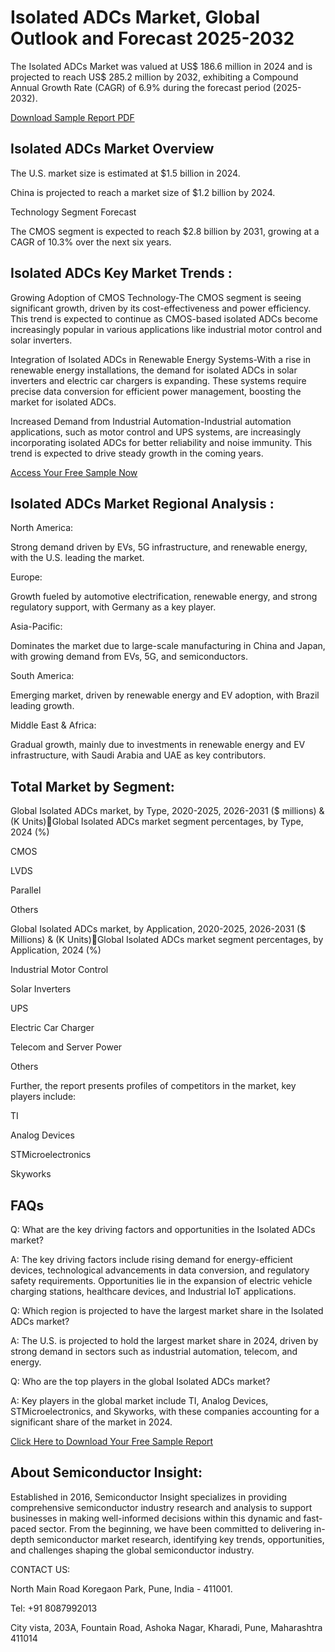 <h1>Isolated ADCs Market, Global Outlook and Forecast 2025-2032</h1>

The Isolated ADCs Market was valued at US$ 186.6 million in 2024 and is projected to reach US$ 285.2 million by 2032, exhibiting a Compound Annual Growth Rate (CAGR) of 6.9% during the forecast period (2025-2032).

[Download Sample Report PDF 
](https://semiconductorinsight.com/download-sample-report/?product_id=88201)

<h2>Isolated ADCs Market Overview</h2>

The U.S. market size is estimated at $1.5 billion in 2024.

China is projected to reach a market size of $1.2 billion by 2024.

Technology Segment Forecast

The CMOS segment is expected to reach $2.8 billion by 2031, growing at a CAGR of 10.3% over the next six years.

<h2>Isolated ADCs Key Market Trends  :</h2>

Growing Adoption of CMOS Technology-The CMOS segment is seeing significant growth, driven by its cost-effectiveness and power efficiency. This trend is expected to continue as CMOS-based isolated ADCs become increasingly popular in various applications like industrial motor control and solar inverters.

Integration of Isolated ADCs in Renewable Energy Systems-With a rise in renewable energy installations, the demand for isolated ADCs in solar inverters and electric car chargers is expanding. These systems require precise data conversion for efficient power management, boosting the market for isolated ADCs.

Increased Demand from Industrial Automation-Industrial automation applications, such as motor control and UPS systems, are increasingly incorporating isolated ADCs for better reliability and noise immunity. This trend is expected to drive steady growth in the coming years.

[Access Your Free Sample Now](https://semiconductorinsight.com/report/isolated-adcs-market/)

<h2>Isolated ADCs Market Regional Analysis :</h2>

North America:

Strong demand driven by EVs, 5G infrastructure, and renewable energy, with the U.S. leading the market.

Europe:

Growth fueled by automotive electrification, renewable energy, and strong regulatory support, with Germany as a key player.

Asia-Pacific:

Dominates the market due to large-scale manufacturing in China and Japan, with growing demand from EVs, 5G, and semiconductors.

South America:

Emerging market, driven by renewable energy and EV adoption, with Brazil leading growth.

Middle East & Africa:

Gradual growth, mainly due to investments in renewable energy and EV infrastructure, with Saudi Arabia and UAE as key contributors.

<h2>Total Market by Segment:</h2>

Global Isolated ADCs market, by Type, 2020-2025, 2026-2031 ($ millions) & (K Units)Global Isolated ADCs market segment percentages, by Type, 2024 (%)

CMOS

LVDS

Parallel

Others

Global Isolated ADCs market, by Application, 2020-2025, 2026-2031 ($ Millions) & (K Units)Global Isolated ADCs market segment percentages, by Application, 2024 (%)

Industrial Motor Control

Solar Inverters

UPS

Electric Car Charger

Telecom and Server Power

Others

Further, the report presents profiles of competitors in the market, key players include:

TI

Analog Devices

STMicroelectronics

Skyworks

<h2>FAQs</h2>

Q: What are the key driving factors and opportunities in the Isolated ADCs market?

A: The key driving factors include rising demand for energy-efficient devices, technological advancements in data conversion, and regulatory safety requirements. Opportunities lie in the expansion of electric vehicle charging stations, healthcare devices, and Industrial IoT applications.

Q: Which region is projected to have the largest market share in the Isolated ADCs market?

A: The U.S. is projected to hold the largest market share in 2024, driven by strong demand in sectors such as industrial automation, telecom, and energy.

Q: Who are the top players in the global Isolated ADCs market?

A: Key players in the global market include TI, Analog Devices, STMicroelectronics, and Skyworks, with these companies accounting for a significant share of the market in 2024.

[Click Here to Download Your Free Sample Report 
](https://semiconductorinsight.com/download-sample-report/?product_id=88201)

<h2>About Semiconductor Insight:</h2>

Established in 2016, Semiconductor Insight specializes in providing comprehensive semiconductor industry research and analysis to support businesses in making well-informed decisions within this dynamic and fast-paced sector. From the beginning, we have been committed to delivering in-depth semiconductor market research, identifying key trends, opportunities, and challenges shaping the global semiconductor industry.

CONTACT US:

North Main Road Koregaon Park, Pune, India - 411001.

Tel: +91 8087992013

City vista, 203A, Fountain Road, Ashoka Nagar, Kharadi, Pune, Maharashtra 411014
